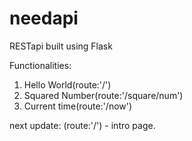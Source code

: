# needapi
RESTapi built using Flask

Functionalities:
1. Hello World(route:'/')
2. Squared Number(route:'/square/num')
3. Current time(route:'/now')

next update:
(route:'/') - intro page. 
